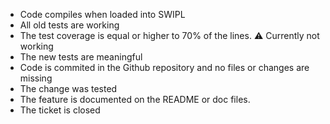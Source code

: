 * Code compiles when loaded into SWIPL
* All old tests are working
* The test coverage is equal or higher to 70% of the lines. :warning: Currently not working
* The new tests are meaningful
* Code is commited in the Github repository and no files or changes are missing
* The change was tested
* The feature is documented on the README or doc files.
* The ticket is closed

